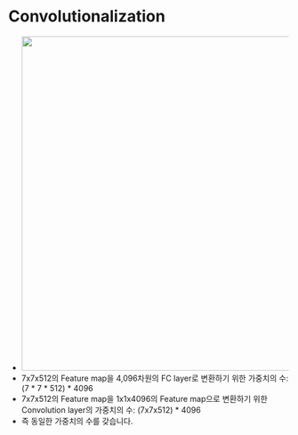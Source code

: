 # Convolutionalization
- <img src="https://miro.medium.com/max/1400/1*2IuHjzPjjGXtDU-eAUzxeA.webp" width="600">
- 7x7x512의 Feature map을 4,096차원의 FC layer로 변환하기 위한 가중치의 수: (7 * 7 * 512) * 4096
- 7x7x512의 Feature map을 1x1x4096의 Feature map으로 변환하기 위한 Convolution layer의 가중치의 수: (7x7x512) * 4096
- 즉 동일한 가중치의 수를 갖습니다.